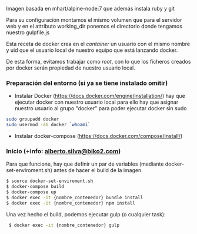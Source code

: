 Imagen basada en mhart/alpine-node:7 que además instala ruby y git

Para su configuración montamos el mismo volumen que para el servidor web y en el attributo working_dir ponemos el directorio donde tengamos nuestro gulpfile.js

Esta receta de docker crea en el _container_ un usuario con el mismo nombre y uid que el usuario local de nuestro equipo que está lanzando docker.

De esta forma, evitamos trabajar como _root_, con lo que los ficheros creados por docker serán propiedad de nuestro usuario local.

### Preparación del entorno (si ya se tiene instalado omitir)

* Instalar Docker  (https://docs.docker.com/engine/installation/) hay que ejecutar docker con nuestro usuario local para ello hay que asignar nuestro usuario al grupo "docker" para poder ejecutar docker sin sudo
```sh
sudo groupadd docker
sudo usermod -aG docker `whoami`
```
* Instalar docker-compose (https://docs.docker.com/compose/install/)

### Inicio (+info: alberto.silva@biko2.com)
Para que funcione, hay que definir un par de variables (mediante docker-set-enviroment.sh) antes de hacer el build de la imagen.
```sh
$ source docker-set-enviroment.sh
$ docker-compose build
$ docker-compose up
$ docker exec -it {nombre_contenedor} bundle install
$ docker exec -it {nombre_contenedor} npm install
```
Una vez hecho el build, podemos ejecutar gulp (o cualquier task):
```sh
 $ docker exec -it {nombre_contenedor} gulp
```
